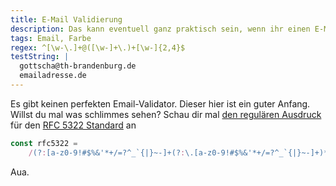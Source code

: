 ```yaml
---
title: E-Mail Validierung
description: Das kann eventuell ganz praktisch sein, wenn ihr einen E-Mail Input habt und ihr sicher gehen wollt, dass der User eine gültige E-Mail Adresse eingibt. Kontaktformulare sind hier ein gutes Beispiel.
tags: Email, Farbe
regex: ^[\w-\.]+@([\w-]+\.)+[\w-]{2,4}$
testString: |
  gottscha@th-brandenburg.de
  emailadresse.de
---
```


Es gibt keinen perfekten Email-Validator. Dieser hier ist ein guter Anfang. Willst du mal was schlimmes sehen? Schau dir mal [den regulären Ausdruck](https://www.regextester.com/115911) für den [RFC 5322 Standard](https://www.ietf.org/rfc/rfc5322.txt) an

```javascript
const rfc5322 =
	/(?:[a-z0-9!#$%&'*+/=?^_`{|}~-]+(?:\.[a-z0-9!#$%&'*+/=?^_`{|}~-]+)*|"(?:[\x01-\x08\x0b\x0c\x0e-\x1f\x21\x23-\x5b\x5d-\x7f]|\\[\x01-\x09\x0b\x0c\x0e-\x7f])*")@(?:(?:[a-z0-9](?:[a-z0-9-]*[a-z0-9])?\.)+[a-z0-9](?:[a-z0-9-]*[a-z0-9])?|\[(?:(?:25[0-5]|2[0-4][0-9]|[01]?[0-9][0-9]?)\.){3}(?:25[0-5]|2[0-4][0-9]|[01]?[0-9][0-9]?|[a-z0-9-]*[a-z0-9]:(?:[\x01-\x08\x0b\x0c\x0e-\x1f\x21-\x5a\x53-\x7f]|\\[\x01-\x09\x0b\x0c\x0e-\x7f])+)\])/g
```

Aua.
